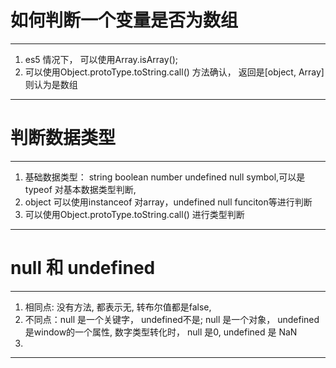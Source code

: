 # 如何判断一个变量是否为数组
***
  1. es5 情况下， 可以使用Array.isArray();
  2. 可以使用Object.protoType.toString.call() 方法确认， 返回是[object, Array]则认为是数组
***

# 判断数据类型
***
  1. 基础数据类型： string boolean number undefined null symbol,可以是typeof 对基本数据类型判断, 
  2. object 可以使用instanceof 对array，undefined null funciton等进行判断
  3. 可以使用Object.protoType.toString.call() 进行类型判断
***

# null 和 undefined 
***
  1. 相同点: 没有方法, 都表示无, 转布尔值都是false,
  2. 不同点：null 是一个关键字， undefined不是; null 是一个对象， undefined是window的一个属性, 数字类型转化时， null 是0, undefined 是 NaN
  3. 
***

